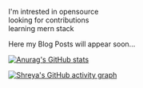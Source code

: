 I'm intrested in opensource <br>
looking for contributions<br>
learning mern stack<br>

Here my Blog Posts will appear soon...






[![Anurag's GitHub stats](https://github-readme-stats.vercel.app/api?username=johnbabu021&show_icons=true&title_color=00E6C7&bg_color=27292E&icon_color=00E6C7&text_color=FFFFFF)](https://github.com/anuraghazra/github-readme-stats)


  [![Shreya's GitHub activity graph](https://activity-graph.herokuapp.com/graph?username=johnbabu021&line=00E6C7&bg_color=27292E&color=FFFFFF&point=FFFFFF)](https://git.io/johnbabu021)


<!-- 
[![Readme Card](https://github-readme-stats.vercel.app/api/pin/?username=johnbabu021&repo=github-readme-stats&title_color=00E6C7&bg_color=27292E&icon_color=00E6C7&text_color=FFFFFF)](https://github.com/anuraghazra/github-readme-stats)




[![willianrod's wakatime stats](https://github-readme-stats.vercel.app/api/wakatime?username=johnbabu021&title_color=00E6C7&bg_color=27292E&icon_color=00E6C7&text_color=FFFFFF)](https://github.com/anuraghazra/github-readme-stats)
 -->


<!---
johnbabu021/johnbabu021 is a ✨ special ✨ repository because its `README.md` (this file) appears on your GitHub profile.
You can click the Preview link to take a look at your changes.
--->
